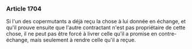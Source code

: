 ### Article 1704

Si l'un des copermutants a déjà reçu la chose à lui donnée en échange, et qu'il prouve ensuite que l'autre contractant n'est pas propriétaire de cette chose, il ne peut pas être forcé à livrer celle qu'il a promise en contre-échange, mais seulement à rendre celle qu'il a reçue.


